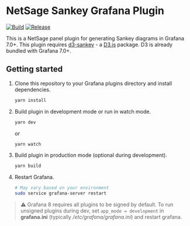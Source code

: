 # NetSage Sankey Grafana Plugin

[![Build](https://github.com/netsage/netsage-sankey-panel/workflows/CI/badge.svg)](https://github.com/netsage/netsage-sankey-panel/actions?query=workflow%3A%22CI%22)
[![Release](https://github.com/netsage/netsage-sankey-panel/workflows/Release/badge.svg)](https://github.com/netsage/netsage-sankey-panel/actions?query=workflow%3ARelease)

This is a NetSage panel plugin for generating Sankey diagrams in Grafana 7.0+. This plugin requires [d3-sankey](https://github.com/d3/d3-sankey) - a [D3.js](https://github.com/d3) package. D3 is already bundled with Grafana 7.0+.

## Getting started

1. Clone this repository to your Grafana plugins directory and install dependencies.

   ```bash
   yarn install
   ```

2. Build plugin in development mode or run in watch mode.

   ```bash
   yarn dev
   ```

   or

   ```bash
   yarn watch
   ```

3. Build plugin in production mode (optional during development).

   ```bash
   yarn build
   ```

4. Restart Grafana.

   ```bash
   # May vary based on your environment
   sudo service grafana-server restart
   
   ```

> :warning:
Grafana 8 requires all plugins to be signed by default. To run unsigned plugins during dev, set `app_mode = development` in **grafana.ini** (typically _/etc/grafana/grafana.ini_) and restart grafana.
